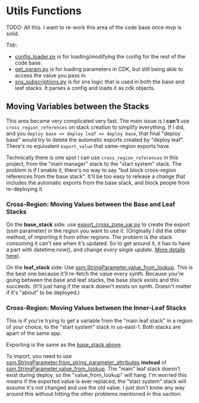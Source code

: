 # Utils Functions

TODO: All this. I want to re-work this area of the code base once mvp is solid.

Tldr:

- [config_loader.py](./config_loader.py) is for loading/modifying the config for the rest of the code base.
- [get_param.py](./get_param.py) is for loading parameters in CDK, but still being able to access the value you pass in.
- [sns_subscriptions.py](./sns_subscriptions.py) is for sns logic that is used in both the base and leaf stacks. It parses a config and loads it as cdk objects.

## Moving Variables between the Stacks

This area became very complicated very fast. The main issue is I **can't** use `cross_region_references` on stack creation to simplify everything. If I did, and you `deploy base => deploy leaf => deploy base`, that final "deploy base" would try to delete the automatic exports created by "deploy leaf". There's no equivalent `export_value` that same-region exports have.

Technically there is one spot I can use `cross_region_references` in this project, from the "main manager" stack to the "start system" stack. The problem is if I enable it, there's no way to say "but block cross-region references from the base stack". It'll be too easy to release a change that includes the automatic exports from the base stack, and block people from re-deploying it.

### Cross-Region: Moving Values between the Base and Leaf Stacks

On the **base_stack** side: use [export_cross_zone_var.py](./export_cross_zone_var.py) to create the export (ssm parameter) in the region you want to use it. (Originally I did the other method, of *importing* it from other regions. The problem is the stack consuming it can't see when it's updated. So to get around it, it has to have a part with datetime.now(), and change *every single update*. [More details here](https://github.com/aws/aws-cdk/blob/main/packages/aws-cdk-lib/core/adr/cross-region-stack-references.md#alternatives)).

On the **leaf_stack** side: Use [ssm.StringParameter.value_from_lookup](https://docs.aws.amazon.com/cdk/api/v2/docs/aws-cdk-lib.aws_ssm.StringParameter.html#static-valuewbrfromwbrlookupscope-parametername-defaultvalue). This is the best one because it'll re-fetch the value every synth. Because you're going between the base and leaf stacks, the base stack exists and this succeeds. (It'll just hang if the stack doesn't exists on synth. Doesn't matter if it's "about" to be deployed.)

### Cross-Region: Moving Values between the Inner-Leaf Stacks

This is if you're trying to get a variable from the "main leaf stack" in a region of your choice, to the "start system" stack in us-east-1. Both stacks are apart of the same app.

Exporting is the same as the [base_stack above](#cross-region-moving-values-between-the-base-and-leaf-stacks).

To import, you need to use [ssm.StringParameter.from_string_parameter_attributes](https://docs.aws.amazon.com/cdk/api/v2/docs/aws-cdk-lib.aws_ssm.StringParameter.html#static-fromwbrstringwbrparameterwbrattributesscope-id-attrs) **instead** of [ssm.StringParameter.value_from_lookup](https://docs.aws.amazon.com/cdk/api/v2/docs/aws-cdk-lib.aws_ssm.StringParameter.html#static-valuewbrfromwbrlookupscope-parametername-defaultvalue). The "main" leaf stack doesn't exist during deploy, so the "value_from_lookup" will hang. I'm worried this means if the exported value is ever replaced, the "start system" stack will assume it's not changed and use the old value. I just don't know any way around this without hitting the other problems mentioned in this section.
